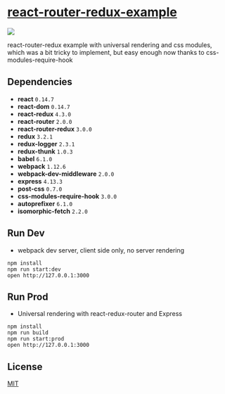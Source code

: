 # [react-router-redux-example](https://github.com/StevenIseki/react-router-redux-example)

![](https://raw.githubusercontent.com/StevenIseki/react-router-redux-example/master/screenshot.png)

react-router-redux example with universal rendering and css modules, which was a bit tricky to implement, but easy enough now thanks to css-modules-require-hook

## Dependencies

* **react** `0.14.7`
* **react-dom** `0.14.7`
* **react-redux** `4.3.0`
* **react-router** `2.0.0`
* **react-router-redux** `3.0.0`
* **redux** `3.2.1`
* **redux-logger** `2.3.1`
* **redux-thunk** `1.0.3`
* **babel** `6.1.0`
* **webpack** `1.12.6`
* **webpack-dev-middleware** `2.0.0`
* **express** `4.13.3`
* **post-css** `0.7.0`
* **css-modules-require-hook** `3.0.0`
* **autoprefixer** `6.1.0`
* **isomorphic-fetch** `2.2.0`

## Run Dev

* webpack dev server, client side only, no server rendering

```
npm install
npm run start:dev
open http://127.0.0.1:3000
```

## Run Prod

* Universal rendering with react-redux-router and Express

```
npm install
npm run build
npm run start:prod
open http://127.0.0.1:3000
```

## License

[MIT](http://isekivacenz.mit-license.org/)
